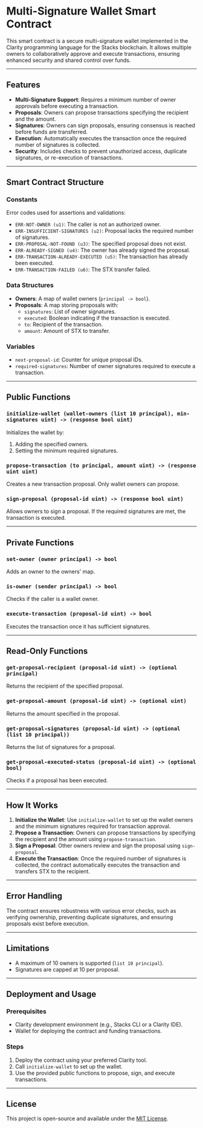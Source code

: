 # Multi-Signature Wallet Smart Contract

This smart contract is a secure multi-signature wallet implemented in the Clarity programming language for the Stacks blockchain. It allows multiple owners to collaboratively approve and execute transactions, ensuring enhanced security and shared control over funds.

---

## Features

- **Multi-Signature Support**: Requires a minimum number of owner approvals before executing a transaction.
- **Proposals**: Owners can propose transactions specifying the recipient and the amount.
- **Signatures**: Owners can sign proposals, ensuring consensus is reached before funds are transferred.
- **Execution**: Automatically executes the transaction once the required number of signatures is collected.
- **Security**: Includes checks to prevent unauthorized access, duplicate signatures, or re-execution of transactions.

---

## Smart Contract Structure

### Constants
Error codes used for assertions and validations:
- `ERR-NOT-OWNER (u1)`: The caller is not an authorized owner.
- `ERR-INSUFFICIENT-SIGNATURES (u2)`: Proposal lacks the required number of signatures.
- `ERR-PROPOSAL-NOT-FOUND (u3)`: The specified proposal does not exist.
- `ERR-ALREADY-SIGNED (u4)`: The owner has already signed the proposal.
- `ERR-TRANSACTION-ALREADY-EXECUTED (u5)`: The transaction has already been executed.
- `ERR-TRANSACTION-FAILED (u6)`: The STX transfer failed.

### Data Structures
- **Owners**: A map of wallet owners (`principal -> bool`).
- **Proposals**: A map storing proposals with:
  - `signatures`: List of owner signatures.
  - `executed`: Boolean indicating if the transaction is executed.
  - `to`: Recipient of the transaction.
  - `amount`: Amount of STX to transfer.

### Variables
- `next-proposal-id`: Counter for unique proposal IDs.
- `required-signatures`: Number of owner signatures required to execute a transaction.

---

## Public Functions

### `initialize-wallet (wallet-owners (list 10 principal), min-signatures uint) -> (response bool uint)`
Initializes the wallet by:
1. Adding the specified owners.
2. Setting the minimum required signatures.

### `propose-transaction (to principal, amount uint) -> (response uint uint)`
Creates a new transaction proposal. Only wallet owners can propose.

### `sign-proposal (proposal-id uint) -> (response bool uint)`
Allows owners to sign a proposal. If the required signatures are met, the transaction is executed.

---

## Private Functions

### `set-owner (owner principal) -> bool`
Adds an owner to the owners' map.

### `is-owner (sender principal) -> bool`
Checks if the caller is a wallet owner.

### `execute-transaction (proposal-id uint) -> bool`
Executes the transaction once it has sufficient signatures.

---

## Read-Only Functions

### `get-proposal-recipient (proposal-id uint) -> (optional principal)`
Returns the recipient of the specified proposal.

### `get-proposal-amount (proposal-id uint) -> (optional uint)`
Returns the amount specified in the proposal.

### `get-proposal-signatures (proposal-id uint) -> (optional (list 10 principal))`
Returns the list of signatures for a proposal.

### `get-proposal-executed-status (proposal-id uint) -> (optional bool)`
Checks if a proposal has been executed.

---

## How It Works

1. **Initialize the Wallet**: Use `initialize-wallet` to set up the wallet owners and the minimum signatures required for transaction approval.
2. **Propose a Transaction**: Owners can propose transactions by specifying the recipient and the amount using `propose-transaction`.
3. **Sign a Proposal**: Other owners review and sign the proposal using `sign-proposal`.
4. **Execute the Transaction**: Once the required number of signatures is collected, the contract automatically executes the transaction and transfers STX to the recipient.

---

## Error Handling
The contract ensures robustness with various error checks, such as verifying ownership, preventing duplicate signatures, and ensuring proposals exist before execution.

---

## Limitations
- A maximum of 10 owners is supported (`list 10 principal`).
- Signatures are capped at 10 per proposal.

---

## Deployment and Usage

### Prerequisites
- Clarity development environment (e.g., Stacks CLI or a Clarity IDE).
- Wallet for deploying the contract and funding transactions.

### Steps
1. Deploy the contract using your preferred Clarity tool.
2. Call `initialize-wallet` to set up the wallet.
3. Use the provided public functions to propose, sign, and execute transactions.

---

## License
This project is open-source and available under the [MIT License](LICENSE).
